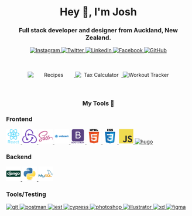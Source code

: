 <h1 align="center">Hey 👋, I'm Josh</h1>
<h3 align="center">
  Full stack developer and designer from Auckland, New Zealand.
</h3>

<p align="center">
  <a href="https://instagram.com/joshuabooth.nz" target="_blank">
    <img
      src="https://img.shields.io/badge/instagram-%23DD2A7B.svg?&style=for-the-badge&logo=instagram&logoColor=white"
      alt="Instagram"
      style="margin-bottom: 5px;"
    />
  </a>
  <a href="https://twitter.com/JoshuaBoothNZ" target="_blank">
    <img
      src="https://img.shields.io/badge/twitter-%2300acee.svg?&style=for-the-badge&logo=twitter&logoColor=white"
      alt="Twitter"
      style="margin-bottom: 5px;"
    />
  </a>
  <a href="https://linkedin.com/in/Joshua-Booth" target="_blank">
    <img
      src="https://img.shields.io/badge/linkedin-%231E77B5.svg?&style=for-the-badge&logo=linkedin&logoColor=white"
      alt="LinkedIn"
      style="margin-bottom: 5px;"
    />
  </a>
  <a href="https://www.facebook.com/joshuabooth.nz" target="_blank">
    <img
      src="https://img.shields.io/badge/facebook-%232E87FB.svg?&style=for-the-badge&logo=facebook&logoColor=white"
      alt="Facebook"
      style="margin-bottom: 5px;"
    />
  </a>
  <a href="https://github.com/Joshua-Booth" target="_blank">
    <img
      src="https://img.shields.io/badge/github-%2324292e.svg?&style=for-the-badge&logo=github&logoColor=white"
      alt="GitHub"
      style="margin-bottom: 5px;"
    />
  </a>
</p>

<br />

<p align="center">
  <a href="https://www.instagram.com/p/CM5-fu8hNQe/" target="_blank">
    <img
      src="https://user-images.githubusercontent.com/21270910/120047382-8e367f00-c068-11eb-8019-0b6215b8aecf.png"
      alt="Recipes"
      width="25%"
      style="display:inline-block;margin-bottom: 5px;"
    />
  </a>
  <a href="https://www.instagram.com/p/CMDTlANhtqS/" target="_blank">
    <img
      src="https://user-images.githubusercontent.com/21270910/120047405-a4dcd600-c068-11eb-8e47-59a7740efeb1.png"
      alt="Tax Calculator"
      width="25%"
      style="display:inline-block;margin-bottom: 5px;"
    />
  </a>
  <a href="https://www.instagram.com/p/CL3jmwohDlx/" target="_blank">
    <img
      src="https://user-images.githubusercontent.com/21270910/110591277-bdfa8700-81dd-11eb-9607-f17e95caaeb3.jpg"
      alt="Workout Tracker"
      width="25%"
      style="display:inline-block;margin-bottom: 5px;"
    />
  </a>
  <br />
</p>

<br />

<h3 align="center">My Tools 🧰</h3>

### Frontend

<p align="left">
   <a href="https://reactjs.org/" target="_blank">
    <img
      src="https://raw.githubusercontent.com/devicons/devicon/master/icons/react/react-original-wordmark.svg"
      alt="react"
      width="40"
      height="40"
    />
  </a>
  <a href="https://redux.js.org" target="_blank">
    <img
      src="https://raw.githubusercontent.com/devicons/devicon/master/icons/redux/redux-original.svg"
      alt="redux"
      width="40"
      height="40"
    />
  </a>
  <a href="https://sass-lang.com" target="_blank">
    <img
      src="https://raw.githubusercontent.com/devicons/devicon/master/icons/sass/sass-original.svg"
      alt="sass"
      width="40"
      height="40"
    />
  </a>
  <a href="https://webpack.js.org" target="_blank">
    <img
      src="https://raw.githubusercontent.com/devicons/devicon/d00d0969292a6569d45b06d3f350f463a0107b0d/icons/webpack/webpack-original-wordmark.svg"
      alt="webpack"
      width="40"
      height="40"
    />
  </a>
  <a href="https://getbootstrap.com" target="_blank">
    <img
      src="https://raw.githubusercontent.com/devicons/devicon/master/icons/bootstrap/bootstrap-plain-wordmark.svg"
      alt="bootstrap"
      width="40"
      height="40"
    />
  </a>
  <a href="https://www.w3.org/html/" target="_blank">
    <img
      src="https://raw.githubusercontent.com/devicons/devicon/master/icons/html5/html5-original-wordmark.svg"
      alt="html5"
      width="40"
      height="40"
    />
  </a>
  <a href="https://www.w3schools.com/css/" target="_blank">
    <img
      src="https://raw.githubusercontent.com/devicons/devicon/master/icons/css3/css3-original-wordmark.svg"
      alt="css3"
      width="40"
      height="40"
    />
  </a>
  <a
    href="https://developer.mozilla.org/en-US/docs/Web/JavaScript"
    target="_blank"
  >
    <img
      src="https://raw.githubusercontent.com/devicons/devicon/master/icons/javascript/javascript-original.svg"
      alt="javascript"
      width="40"
      height="40"
    />
  </a>
  <a href="https://gohugo.io/" target="_blank">
    <img
      src="https://api.iconify.design/logos-hugo.svg"
      alt="hugo"
      width="40"
      height="40"
    />
  </a>
 </p>
 
 ### Backend
 
 <p>
  <a href="https://www.djangoproject.com/" target="_blank">
    <img
      src="https://raw.githubusercontent.com/devicons/devicon/master/icons/django/django-original.svg"
      alt="django"
      width="40"
      height="40"
    />
  </a>
  <a href="https://www.python.org" target="_blank">
    <img
      src="https://raw.githubusercontent.com/devicons/devicon/master/icons/python/python-original.svg"
      alt="python"
      width="40"
      height="40"
    />
  </a>
  <a href="https://www.mysql.com/" target="_blank">
    <img
      src="https://raw.githubusercontent.com/devicons/devicon/master/icons/mysql/mysql-original-wordmark.svg"
      alt="mysql"
      width="40"
      height="40"
    />
  </a>
 </p>
 
 ### Tools/Testing
 
 <p>
  <a href="https://git-scm.com/" target="_blank">
    <img
      src="https://www.vectorlogo.zone/logos/git-scm/git-scm-icon.svg"
      alt="git"
      width="40"
      height="40"
    />
  </a>
  <a href="https://postman.com" target="_blank">
    <img
      src="https://www.vectorlogo.zone/logos/getpostman/getpostman-icon.svg"
      alt="postman"
      width="40"
      height="40"
    />
  </a>
  <a href="https://jestjs.io" target="_blank">
    <img
      src="https://www.vectorlogo.zone/logos/jestjsio/jestjsio-icon.svg"
      alt="jest"
      width="40"
      height="40"
    />
  </a>
  <a href="https://www.cypress.io" target="_blank">
    <img
      src="https://raw.githubusercontent.com/simple-icons/simple-icons/6e46ec1fc23b60c8fd0d2f2ff46db82e16dbd75f/icons/cypress.svg"
      alt="cypress"
      width="40"
      height="40"
    />
  </a>
  <a href="https://www.photoshop.com/en" target="_blank">
    <img
      src="https://user-images.githubusercontent.com/21270910/110594120-49c1e280-81e1-11eb-805f-c68e5ed4c547.png"
      alt="photoshop"
      width="40"
      height="40"
    />
  </a>
  <a
    href="https://www.adobe.com/in/products/illustrator.html"
    target="_blank"
  >
    <img
      src="https://www.vectorlogo.zone/logos/adobe_illustrator/adobe_illustrator-icon.svg"
      alt="illustrator"
      width="40"
      height="40"
    />
  </a>
  <a href="https://www.adobe.com/products/xd.html" target="_blank">
    <img
      src="https://cdn.worldvectorlogo.com/logos/adobe-xd.svg"
      alt="xd"
      width="40"
      height="40"
    />
  </a>
  <a href="https://www.figma.com/" target="_blank">
    <img
      src="https://www.vectorlogo.zone/logos/figma/figma-icon.svg"
      alt="figma"
      width="40"
      height="40"
    />
  </a>
</p>

